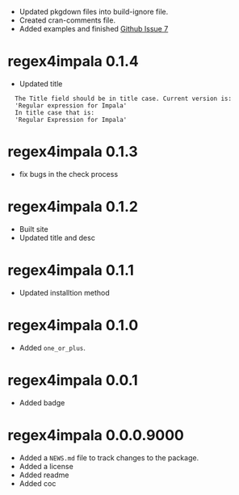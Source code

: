 * Updated pkgdown files into build-ignore file.
* Created cran-comments file.
* Added examples and finished [Github Issue 7](https://github.com/JiaxiangBU/regex4impala/issues/7)

# regex4impala 0.1.4

* Updated title
```
  The Title field should be in title case. Current version is:
  'Regular expression for Impala'
  In title case that is:
  'Regular Expression for Impala'
```

# regex4impala 0.1.3

* fix bugs in the check process

# regex4impala 0.1.2

* Built site
* Updated title and desc

# regex4impala 0.1.1

* Updated installtion method

# regex4impala 0.1.0

* Added `one_or_plus`.

# regex4impala 0.0.1

* Added badge

# regex4impala 0.0.0.9000

* Added a `NEWS.md` file to track changes to the package.
* Added a license
* Added readme
* Added coc

